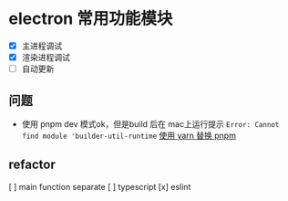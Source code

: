 # electron 常用功能模块

- [x] 主进程调试
- [x] 渲染进程调试
- [ ] 自动更新

## 问题

- 使用 pnpm dev 模式ok，但是build 后在 mac上运行提示
```Error: Cannot find module 'builder-util-runtime```
 [使用 yarn 替换 pnpm](https://stackoverflow.com/questions/75563355/electron-app-with-electron-updater-built-with-npm-run-make-does-not-work)

## refactor

[ ] main function separate
[ ] typescript
[x] eslint
